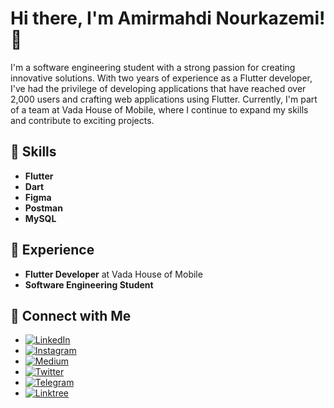 # Hi there, I'm Amirmahdi Nourkazemi! 👋

I'm a software engineering student with a strong passion for creating innovative solutions. With two years of experience as a Flutter developer, I've had the privilege of developing applications that have reached over 2,000 users and crafting web applications using Flutter. Currently, I'm part of a team at Vada House of Mobile, where I continue to expand my skills and contribute to exciting projects.

## 🚀 Skills
- **Flutter**
- **Dart**
- **Figma**
- **Postman**
- **MySQL**

## 💼 Experience
- **Flutter Developer** at Vada House of Mobile
- **Software Engineering Student**

## 🔗 Connect with Me
- [![LinkedIn](https://img.shields.io/badge/LinkedIn-Amirmahdi_Nourkazemi-blue)](https://www.linkedin.com/in/amirmahdi-nourkazemi-04613023a/)
- [![Instagram](https://img.shields.io/badge/Instagram-Amirfluts-orange)](https://www.instagram.com/amirfluts/?igshid=OGQ5ZDc2ODk2ZA%3D%3D)
- [![Medium](https://img.shields.io/badge/Medium-Nourkazemi80-green)](https://medium.com/@nourkazemi80)
- [![Twitter](https://img.shields.io/badge/Twitter-Amirfluts-blue)](https://twitter.com/amirfluts?t=b-GOuaf3mJibNbAFHY_mEA&s=09)
- [![Telegram](https://img.shields.io/badge/Telegram-Amnk80-blue)](https://t.me/Amnk80)
- [![Linktree](https://img.shields.io/badge/Linktree-Amirmahdi_Nourkazemi-yellow)](https://linktr.ee/Amirmahdi_Nourkazemi)

